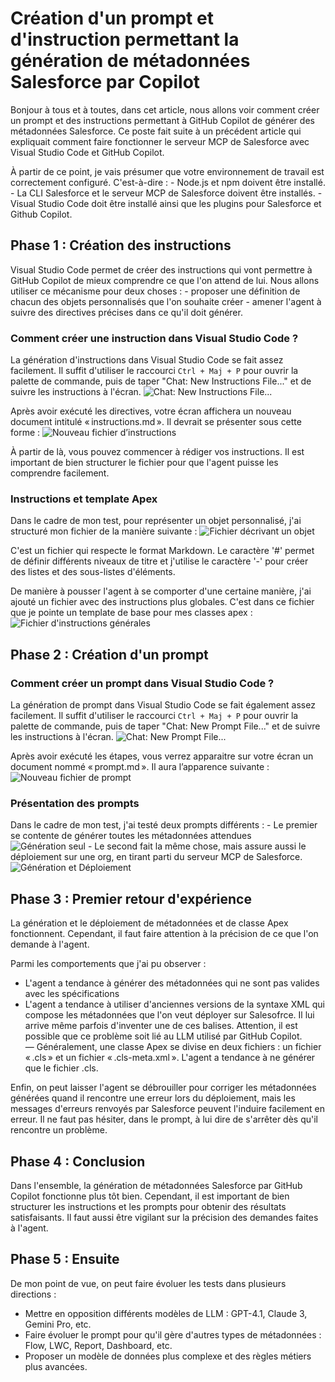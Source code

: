 # Création d'un prompt et d'instruction permettant la génération de métadonnées Salesforce par Copilot

Bonjour à tous et à toutes, dans cet article, nous allons voir comment créer un prompt et des instructions permettant à GitHub Copilot de générer des métadonnées Salesforce. Ce poste fait suite à un précédent article qui expliquait comment faire fonctionner le serveur MCP de Salesforce avec Visual Studio Code et GitHub Copilot.

À partir de ce point, je vais présumer que votre environnement de travail est correctement configuré. C'est-à-dire :
    - Node.js et npm doivent être installé.
    - La CLI Salesforce et le serveur MCP de Salesforce doivent être installés.
    - Visual Studio Code doit être installé ainsi que les plugins pour Salesforce et Github Copilot.


## Phase 1 : Création des instructions

Visual Studio Code permet de créer des instructions qui vont permettre à GitHub Copilot de mieux comprendre ce que l'on attend de lui. Nous allons utiliser ce mécanisme pour deux choses :
    - proposer une définition de chacun des objets personnalisés que l'on souhaite créer
    - amener l'agent à suivre des directives précises dans ce qu'il doit générer.

### Comment créer une instruction dans Visual Studio Code ?

La génération d'instructions dans Visual Studio Code se fait assez facilement. Il suffit d'utiliser le raccourci `Ctrl + Maj + P` pour ouvrir la palette de commande, puis de taper "Chat: New Instructions File..." et de suivre les instructions à l'écran.
![Chat: New Instructions File...](<Image/Image005.png>)

Après avoir exécuté les directives, votre écran affichera un nouveau document intitulé « instructions.md ». Il devrait se présenter sous cette forme :
![Nouveau fichier d’instructions](<Image/Image006.png>)

À partir de là, vous pouvez commencer à rédiger vos instructions. Il est important de bien structurer le fichier pour que l'agent puisse les comprendre facilement.

### Instructions et template Apex

Dans le cadre de mon test, pour représenter un objet personnalisé, j'ai structuré mon fichier de la manière suivante :
![Fichier décrivant un objet](<Image/Image007.png>)

C'est un fichier qui respecte le format Markdown. Le caractère '#' permet de définir différents niveaux de titre et j'utilise le caractère '-' pour créer des listes et des sous-listes d'éléments.

De manière à pousser l'agent à se comporter d'une certaine manière, j'ai ajouté un fichier avec des instructions plus globales. C'est dans ce fichier que je pointe un template de base pour mes classes apex :
![Fichier d'instructions générales](<Image/Image008.png>)

## Phase 2 : Création d'un prompt

### Comment créer un prompt dans Visual Studio Code ?

La génération de prompt dans Visual Studio Code se fait également assez facilement. Il suffit d'utiliser le raccourci `Ctrl + Maj + P` pour ouvrir la palette de commande, puis de taper "Chat: New Prompt File..." et de suivre les instructions à l'écran.
![Chat: New Prompt File... ](<Image/Image009.png>)

Après avoir exécuté les étapes, vous verrez apparaitre sur votre écran un document nommé « prompt.md ». Il aura l’apparence suivante :
![Nouveau fichier de prompt](<Image/Image010.png>)

### Présentation des prompts

Dans le cadre de mon test, j'ai testé deux prompts différents :
    - Le premier se contente de générer toutes les métadonnées attendues
![Génération seul](<Image/Image011.png>)
    - Le second fait la même chose, mais assure aussi le déploiement sur une org, en tirant parti du serveur MCP de Salesforce.
![Génération et Déploiement](<Image/Image012.png>)

## Phase 3 : Premier retour d'expérience

La génération et le déploiement de métadonnées et de classe Apex fonctionnent. Cependant, il faut faire attention à la précision de ce que l'on demande à l'agent. 

Parmi les comportements que j'ai pu observer :
- L'agent a tendance à générer des métadonnées qui ne sont pas valides avec les spécifications
- L'agent a tendance à utiliser d'anciennes versions de la syntaxe XML qui compose les métadonnées que l'on veut déployer sur Salesofrce. Il lui arrive même parfois d'inventer une de ces balises. Attention, il est possible que ce problème soit lié au LLM utilisé par GitHub Copilot. 
— Généralement, une classe Apex se divise en deux fichiers : un fichier « .cls » et un fichier « .cls-meta.xml ». L'agent a tendance à ne générer que le fichier .cls. 

Enfin, on peut laisser l'agent se débrouiller pour corriger les métadonnées générées quand il rencontre une erreur lors du déploiement, mais les messages d'erreurs renvoyés par Salesforce peuvent l'induire facilement en erreur. Il ne faut pas hésiter, dans le prompt, à lui dire de s'arrêter dès qu'il rencontre un problème.

## Phase 4 : Conclusion

Dans l'ensemble, la génération de métadonnées Salesforce par GitHub Copilot fonctionne plus tôt bien. Cependant, il est important de bien structurer les instructions et les prompts pour obtenir des résultats satisfaisants. Il faut aussi être vigilant sur la précision des demandes faites à l'agent. 

## Phase 5 : Ensuite

De mon point de vue, on peut faire évoluer les tests dans plusieurs directions :
- Mettre en opposition différents modèles de LLM : GPT-4.1, Claude 3, Gemini Pro, etc.
- Faire évoluer le prompt pour qu'il gère d'autres types de métadonnées : Flow, LWC, Report, Dashboard, etc.
- Proposer un modèle de données plus complexe et des règles métiers plus avancées.